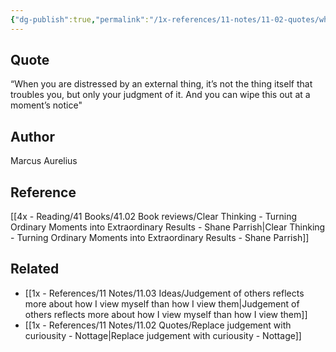 ```yaml
---
{"dg-publish":true,"permalink":"/1x-references/11-notes/11-02-quotes/when-you-are-distressed-by-an-external-thing-it-s-not-the-thing-itself-that-troubles-you-but-only-your-judgment-of-it-marcus-aurelius/","title":"When you are distressed by an external thing, it’s not the thing itself that troubles you, but only your judgment of it - Marcus Aurelius","dgShowBacklinks":false}
---
```



## Quote
“When you are distressed by an external thing, it’s not the thing itself that troubles you, but only your judgment of it. And you can wipe this out at a moment’s notice"

## Author
Marcus Aurelius

## Reference
[[4x - Reading/41 Books/41.02 Book reviews/Clear Thinking - Turning Ordinary Moments into Extraordinary Results - Shane  Parrish\|Clear Thinking - Turning Ordinary Moments into Extraordinary Results - Shane  Parrish]]

## Related
- [[1x - References/11 Notes/11.03 Ideas/Judgement of others reflects more about how I view myself than how I view them\|Judgement of others reflects more about how I view myself than how I view them]]
- [[1x - References/11 Notes/11.02 Quotes/Replace judgement with curiousity - Nottage\|Replace judgement with curiousity - Nottage]]

